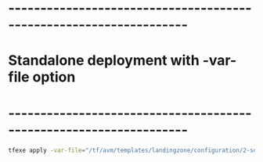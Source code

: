 # ------------------------------------------------------------------
# Standalone deployment with -var-file option
# ------------------------------------------------------------------
```bash
tfexe apply -var-file="/tf/avm/templates/landingzone/configuration/2-solution_accelerators/project/keyvault/example/terraform.tfvars" 
```
